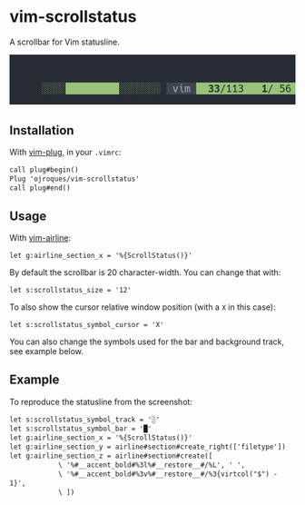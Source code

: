 # vim-scrollstatus

A scrollbar for Vim statusline.

![vim-scrollstatus](statusline.png)

## Installation

With [vim-plug](https://github.com/junegunn/vim-plug), in your `.vimrc`:

```vim
call plug#begin()
Plug 'ojroques/vim-scrollstatus'
call plug#end()
```

## Usage
With [vim-airline](https://github.com/vim-airline/vim-airline):
```vim
let g:airline_section_x = '%{ScrollStatus()}'
```

By default the scrollbar is 20 character-width. You can change that with:
```vim
let s:scrollstatus_size = '12'
```

To also show the cursor relative window position (with a `X` in this case):
```vim
let s:scrollstatus_symbol_cursor = 'X'
```

You can also change the symbols used for the bar and background track, see example below.

## Example

To reproduce the statusline from the screenshot:
```vim
let s:scrollstatus_symbol_track = '░'
let s:scrollstatus_symbol_bar = '█'
let g:airline_section_x = '%{ScrollStatus()}'
let g:airline_section_y = airline#section#create_right(['filetype'])
let g:airline_section_z = airline#section#create([
            \ '%#__accent_bold#%3l%#__restore__#/%L', ' ',
            \ '%#__accent_bold#%3v%#__restore__#/%3{virtcol("$") - 1}',
            \ ])
```
